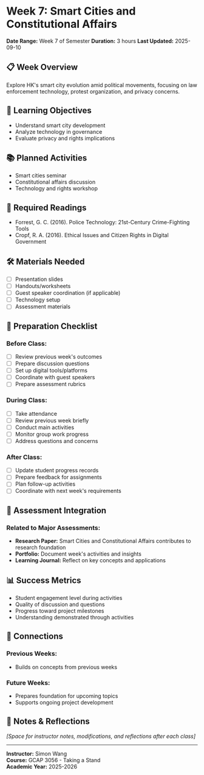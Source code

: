 # Week 7: Smart Cities and Constitutional Affairs

**Date Range:** Week 7 of Semester
**Duration:** 3 hours
**Last Updated:** 2025-09-10

## 📋 Week Overview

Explore HK's smart city evolution amid political movements, focusing on law enforcement technology, protest organization, and privacy concerns.

## 🎯 Learning Objectives

- Understand smart city development
- Analyze technology in governance
- Evaluate privacy and rights implications


## 📚 Planned Activities

- Smart cities seminar
- Constitutional affairs discussion
- Technology and rights workshop


## 📖 Required Readings

- Forrest, G. C. (2016). Police Technology: 21st-Century Crime-Fighting Tools
- Cropf, R. A. (2016). Ethical Issues and Citizen Rights in Digital Government


## 🛠️ Materials Needed

- [ ] Presentation slides
- [ ] Handouts/worksheets  
- [ ] Guest speaker coordination (if applicable)
- [ ] Technology setup
- [ ] Assessment materials

## 📝 Preparation Checklist

### Before Class:
- [ ] Review previous week's outcomes
- [ ] Prepare discussion questions
- [ ] Set up digital tools/platforms
- [ ] Coordinate with guest speakers
- [ ] Prepare assessment rubrics

### During Class:
- [ ] Take attendance
- [ ] Review previous week briefly
- [ ] Conduct main activities
- [ ] Monitor group work progress
- [ ] Address questions and concerns

### After Class:
- [ ] Update student progress records
- [ ] Prepare feedback for assignments
- [ ] Plan follow-up activities
- [ ] Coordinate with next week's requirements

## 🎯 Assessment Integration

### Related to Major Assessments:
- **Research Paper:** Smart Cities and Constitutional Affairs contributes to research foundation
- **Portfolio:** Document week's activities and insights  
- **Learning Journal:** Reflect on key concepts and applications

## 📊 Success Metrics

- Student engagement level during activities
- Quality of discussion and questions
- Progress toward project milestones
- Understanding demonstrated through activities

## 🔗 Connections

### Previous Weeks:
- Builds on concepts from previous weeks

### Future Weeks:  
- Prepares foundation for upcoming topics
- Supports ongoing project development

## 📌 Notes & Reflections

*[Space for instructor notes, modifications, and reflections after each class]*

---

**Instructor:** Simon Wang  
**Course:** GCAP 3056 - Taking a Stand  
**Academic Year:** 2025-2026
